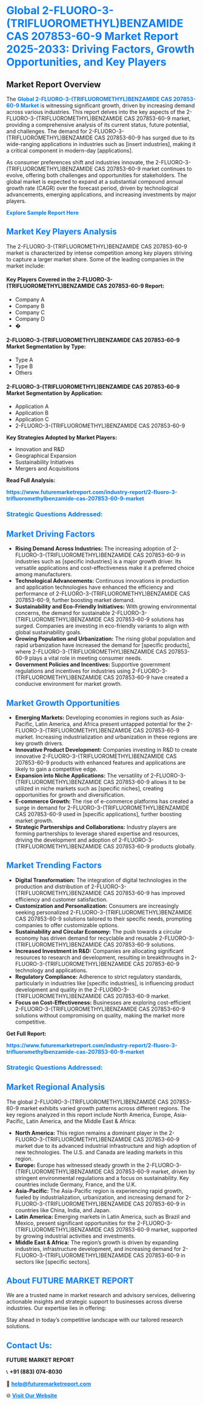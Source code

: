 <h1 style="color: #007BFF;">Global 2-FLUORO-3-(TRIFLUOROMETHYL)BENZAMIDE CAS 207853-60-9 Market Report 2025-2033: Driving Factors, Growth Opportunities, and Key Players</h1>

<section id="overview">
<h2>Market Report Overview</h2>
<p>The <a href="https://www.futuremarketreport.com/industry-report/2-fluoro-3-trifluoromethylbenzamide-cas-207853-60-9-market" style="color: #007BFF; text-decoration: none;"><strong>Global 2-FLUORO-3-(TRIFLUOROMETHYL)BENZAMIDE CAS 207853-60-9 Market</strong></a> is witnessing significant growth, driven by increasing demand across various industries. This report delves into the key aspects of the 2-FLUORO-3-(TRIFLUOROMETHYL)BENZAMIDE CAS 207853-60-9 market, providing a comprehensive analysis of its current status, future potential, and challenges. The demand for 2-FLUORO-3-(TRIFLUOROMETHYL)BENZAMIDE CAS 207853-60-9 has surged due to its wide-ranging applications in industries such as [insert industries], making it a critical component in modern-day [applications].</p>
<p>As consumer preferences shift and industries innovate, the 2-FLUORO-3-(TRIFLUOROMETHYL)BENZAMIDE CAS 207853-60-9 market continues to evolve, offering both challenges and opportunities for stakeholders. The global market is expected to expand at a substantial compound annual growth rate (CAGR) over the forecast period, driven by technological advancements, emerging applications, and increasing investments by major players.</p>
</section>

<section id="overview">
<p><a href="https://www.futuremarketreport.com/request-sample/reportId=112190" style="color: #007BFF; text-decoration: none;"><strong>Explore Sample Report Here</strong></a></p>
</section>

<section id="key-players">
<h2 style="color: #007BFF;">Market Key Players Analysis</h2>
<p>The 2-FLUORO-3-(TRIFLUOROMETHYL)BENZAMIDE CAS 207853-60-9 market is characterized by intense competition among key players striving to capture a larger market share. Some of the leading companies in the market include:</p>
<h4>Key Players Covered in the 2-FLUORO-3-(TRIFLUOROMETHYL)BENZAMIDE CAS 207853-60-9 Report:</h4>
<ul><li>Company A</li><li>Company B</li><li>Company C</li><li>Company D</li><li>�</li></ul>
<h4>2-FLUORO-3-(TRIFLUOROMETHYL)BENZAMIDE CAS 207853-60-9 Market Segmentation by Type:</h4>
<ul><li>Type A</li><li>Type B</li><li>Others</li></ul>

<h4>2-FLUORO-3-(TRIFLUOROMETHYL)BENZAMIDE CAS 207853-60-9 Market Segmentation by Application:</h4>
<ul><li>Application A</li><li>Application B</li><li>Application C</li><li>2-FLUORO-3-(TRIFLUOROMETHYL)BENZAMIDE CAS 207853-60-9</li></ul>
<p><strong>Key Strategies Adopted by Market Players:</strong></p>
<ul>
<li>Innovation and R&D</li>
<li>Geographical Expansion</li>
<li>Sustainability Initiatives</li>
<li>Mergers and Acquisitions</li>
</ul>
</section>

<section>
<p><strong>Read Full Analysis: </strong></p><a href="https://www.futuremarketreport.com/industry-report/2-fluoro-3-trifluoromethylbenzamide-cas-207853-60-9-market" style="color: #007BFF; text-decoration: none;"><strong>https://www.futuremarketreport.com/industry-report/2-fluoro-3-trifluoromethylbenzamide-cas-207853-60-9-market</strong></a>
<h3 style="color: #007BFF;">Strategic Questions Addressed:</h3>
</section>

<section id="driving-factors">
<h2 style="color: #007BFF;">Market Driving Factors</h2>
<ul>
<li><strong>Rising Demand Across Industries:</strong> The increasing adoption of 2-FLUORO-3-(TRIFLUOROMETHYL)BENZAMIDE CAS 207853-60-9 in industries such as [specific industries] is a major growth driver. Its versatile applications and cost-effectiveness make it a preferred choice among manufacturers.</li>
<li><strong>Technological Advancements:</strong> Continuous innovations in production and application technologies have enhanced the efficiency and performance of 2-FLUORO-3-(TRIFLUOROMETHYL)BENZAMIDE CAS 207853-60-9, further boosting market demand.</li>
<li><strong>Sustainability and Eco-Friendly Initiatives:</strong> With growing environmental concerns, the demand for sustainable 2-FLUORO-3-(TRIFLUOROMETHYL)BENZAMIDE CAS 207853-60-9 solutions has surged. Companies are investing in eco-friendly variants to align with global sustainability goals.</li>
<li><strong>Growing Population and Urbanization:</strong> The rising global population and rapid urbanization have increased the demand for [specific products], where 2-FLUORO-3-(TRIFLUOROMETHYL)BENZAMIDE CAS 207853-60-9 plays a vital role in meeting consumer needs.</li>
<li><strong>Government Policies and Incentives:</strong> Supportive government regulations and incentives for industries using 2-FLUORO-3-(TRIFLUOROMETHYL)BENZAMIDE CAS 207853-60-9 have created a conducive environment for market growth.</li>
</ul>
</section>

<section id="growth-opportunities">
<h2 style="color: #007BFF;">Market Growth Opportunities</h2>
<ul>
<li><strong>Emerging Markets:</strong> Developing economies in regions such as Asia-Pacific, Latin America, and Africa present untapped potential for the 2-FLUORO-3-(TRIFLUOROMETHYL)BENZAMIDE CAS 207853-60-9 market. Increasing industrialization and urbanization in these regions are key growth drivers.</li>
<li><strong>Innovative Product Development:</strong> Companies investing in R&D to create innovative 2-FLUORO-3-(TRIFLUOROMETHYL)BENZAMIDE CAS 207853-60-9 products with enhanced features and applications are likely to gain a competitive edge.</li>
<li><strong>Expansion into Niche Applications:</strong> The versatility of 2-FLUORO-3-(TRIFLUOROMETHYL)BENZAMIDE CAS 207853-60-9 allows it to be utilized in niche markets such as [specific niches], creating opportunities for growth and diversification.</li>
<li><strong>E-commerce Growth:</strong> The rise of e-commerce platforms has created a surge in demand for 2-FLUORO-3-(TRIFLUOROMETHYL)BENZAMIDE CAS 207853-60-9 used in [specific applications], further boosting market growth.</li>
<li><strong>Strategic Partnerships and Collaborations:</strong> Industry players are forming partnerships to leverage shared expertise and resources, driving the development and adoption of 2-FLUORO-3-(TRIFLUOROMETHYL)BENZAMIDE CAS 207853-60-9 products globally.</li>
</ul>
</section>

<section id="trending-factors">
<h2 style="color: #007BFF;">Market Trending Factors</h2>
<ul>
<li><strong>Digital Transformation:</strong> The integration of digital technologies in the production and distribution of 2-FLUORO-3-(TRIFLUOROMETHYL)BENZAMIDE CAS 207853-60-9 has improved efficiency and customer satisfaction.</li>
<li><strong>Customization and Personalization:</strong> Consumers are increasingly seeking personalized 2-FLUORO-3-(TRIFLUOROMETHYL)BENZAMIDE CAS 207853-60-9 solutions tailored to their specific needs, prompting companies to offer customizable options.</li>
<li><strong>Sustainability and Circular Economy:</strong> The push towards a circular economy has driven demand for recyclable and reusable 2-FLUORO-3-(TRIFLUOROMETHYL)BENZAMIDE CAS 207853-60-9 solutions.</li>
<li><strong>Increased Investment in R&D:</strong> Companies are allocating significant resources to research and development, resulting in breakthroughs in 2-FLUORO-3-(TRIFLUOROMETHYL)BENZAMIDE CAS 207853-60-9 technology and applications.</li>
<li><strong>Regulatory Compliance:</strong> Adherence to strict regulatory standards, particularly in industries like [specific industries], is influencing product development and quality in the 2-FLUORO-3-(TRIFLUOROMETHYL)BENZAMIDE CAS 207853-60-9 market.</li>
<li><strong>Focus on Cost-Effectiveness:</strong> Businesses are exploring cost-efficient 2-FLUORO-3-(TRIFLUOROMETHYL)BENZAMIDE CAS 207853-60-9 solutions without compromising on quality, making the market more competitive.</li>
</ul>
</section>

<section>
<p><strong>Get Full Report: </strong></p><a href="https://www.futuremarketreport.com/industry-report/2-fluoro-3-trifluoromethylbenzamide-cas-207853-60-9-market" style="color: #007BFF; text-decoration: none;"><strong>https://www.futuremarketreport.com/industry-report/2-fluoro-3-trifluoromethylbenzamide-cas-207853-60-9-market</strong></a>
<h3 style="color: #007BFF;">Strategic Questions Addressed:</h3>
</section>


<section id="regional-analysis">
<h2 style="color: #007BFF;">Market Regional Analysis</h2>
<p>The global 2-FLUORO-3-(TRIFLUOROMETHYL)BENZAMIDE CAS 207853-60-9 market exhibits varied growth patterns across different regions. The key regions analyzed in this report include North America, Europe, Asia-Pacific, Latin America, and the Middle East & Africa:</p>
<ul>
<li><strong>North America:</strong> This region remains a dominant player in the 2-FLUORO-3-(TRIFLUOROMETHYL)BENZAMIDE CAS 207853-60-9 market due to its advanced industrial infrastructure and high adoption of new technologies. The U.S. and Canada are leading markets in this region.</li>
<li><strong>Europe:</strong> Europe has witnessed steady growth in the 2-FLUORO-3-(TRIFLUOROMETHYL)BENZAMIDE CAS 207853-60-9 market, driven by stringent environmental regulations and a focus on sustainability. Key countries include Germany, France, and the U.K.</li>
<li><strong>Asia-Pacific:</strong> The Asia-Pacific region is experiencing rapid growth, fueled by industrialization, urbanization, and increasing demand for 2-FLUORO-3-(TRIFLUOROMETHYL)BENZAMIDE CAS 207853-60-9 in countries like China, India, and Japan.</li>
<li><strong>Latin America:</strong> Emerging markets in Latin America, such as Brazil and Mexico, present significant opportunities for the 2-FLUORO-3-(TRIFLUOROMETHYL)BENZAMIDE CAS 207853-60-9 market, supported by growing industrial activities and investments.</li>
<li><strong>Middle East & Africa:</strong> The region’s growth is driven by expanding industries, infrastructure development, and increasing demand for 2-FLUORO-3-(TRIFLUOROMETHYL)BENZAMIDE CAS 207853-60-9 in sectors like [specific sectors].</li>
</ul>
</section>

<footer>
<h2 style="color: #007BFF;">About FUTURE MARKET REPORT</h2>
<p>We are a trusted name in market research and advisory services, delivering actionable insights and strategic support to businesses across diverse industries. Our expertise lies in offering:</p>

<p>Stay ahead in today’s competitive landscape with our tailored research solutions.</p>

<h2 style="color: #007BFF;">Contact Us:</h2>
<p><strong>FUTURE MARKET REPORT</strong></p>
<p>📞 <strong>+91 (883) 074-8030</strong></p>
<p>📧 <strong><a href="mailto:help@futuremarketreport.com" style="color: #007BFF;">help@futuremarketreport.com</a></strong></p>
<p>🌐 <strong><a href="https://www.futuremarketreport.com/" style="color: #007BFF;">Visit Our Website</a></strong></p>
</footer>